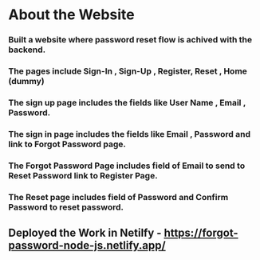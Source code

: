 # About the Website

### Built a website where password reset flow is achived with the backend.

### The pages include Sign-In , Sign-Up , Register, Reset , Home (dummy)

### The sign up page includes the fields like User Name , Email , Password.

### The sign in page includes the fields like Email , Password and link to Forgot Password page.

### The Forgot Password Page includes field of Email to send to Reset Password link to Register Page.

### The Reset page includes field of Password and Confirm Password to reset password.

## Deployed the Work in Netilfy - https://forgot-password-node-js.netlify.app/

